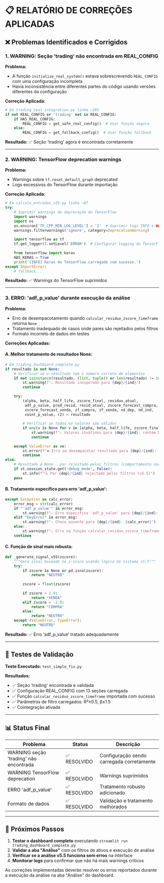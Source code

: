 # 📋 RELATÓRIO DE CORREÇÕES APLICADAS

## ❌ Problemas Identificados e Corrigidos

### 1. **WARNING: Seção 'trading' não encontrada em REAL_CONFIG**

**Problema:** 
- A função `initialize_real_system()` estava sobrescrevendo `REAL_CONFIG` com uma configuração incompleta
- Havia inconsistência entre diferentes partes do código usando versões diferentes da configuração

**Correção Aplicada:**
```python
# Em trading_real_integration.py linha ~285
if not REAL_CONFIG or 'trading' not in REAL_CONFIG:
    if HAS_REAL_CONFIG:
        REAL_CONFIG = get_safe_real_config()  # Usar função segura
    else:
        REAL_CONFIG = get_fallback_config()  # Usar função fallback
```

**Resultado:** ✅ Seção 'trading' agora é encontrada corretamente

---

### 2. **WARNING: TensorFlow deprecation warnings**

**Problema:**
- Warnings sobre `tf.reset_default_graph` deprecated
- Logs excessivos do TensorFlow durante importação

**Correção Aplicada:**
```python
# Em calculo_entradas_v55.py linha ~87
try:
    # Suprimir warnings de deprecação do TensorFlow
    import warnings
    import os
    os.environ['TF_CPP_MIN_LOG_LEVEL'] = '2'  # Suprimir logs INFO e WARNING
    warnings.filterwarnings('ignore', category=DeprecationWarning)
    
    import tensorflow as tf
    tf.get_logger().setLevel('ERROR')  # Configurar logging do TensorFlow
    
    from tensorflow import keras
    HAS_KERAS = True
    print('[INFO] Keras do TensorFlow carregado com sucesso.')
except ImportError:
    # fallback...
```

**Resultado:** ✅ Warnings do TensorFlow suprimidos

---

### 3. **ERRO: 'adf_p_value' durante execução da análise**

**Problema:**
- Erro de desempacotamento quando `calcular_residuo_zscore_timeframe` retorna `None`
- Tratamento inadequado de casos onde pares são rejeitados pelos filtros
- Formato incorreto de dados em testes

**Correções Aplicadas:**

#### A. Melhor tratamento de resultados None:
```python
# Em trading_dashboard_complete.py
if resultado is not None:
    # Verificar se o resultado tem o número correto de elementos
    if not isinstance(resultado, (list, tuple)) or len(resultado) != 16:
        st.warning(f"⚠️ Resultado inesperado para {dep}/{ind}")
        continue
    
    try:
        (alpha, beta, half_life, zscore_final, residuo_atual, 
         adf_p_value, pred_resid, resid_atual, zscore_forecast_compra, 
         zscore_forecast_venda, zf_compra, zf_venda, nd_dep, nd_ind, 
         coint_p_value, r2) = resultado
         
        # Verificar se todos os valores são válidos
        if any(v is None for v in [alpha, beta, half_life, zscore_final, adf_p_value, r2]):
            st.warning(f"⚠️ Valores inválidos para {dep}/{ind}: contém None")
            continue
            
    except ValueError as ve:
        st.error(f"❌ Erro ao desempacotar resultado para {dep}/{ind}: {ve}")
        continue
else:
    # Resultado é None - par rejeitado pelos filtros (comportamento normal)
    if st.session_state.get('debug_mode', False):
        st.info(f"🔍 Par {dep}/{ind} rejeitado pelos filtros (v5.5)")
    pass
```

#### B. Tratamento específico para erro 'adf_p_value':
```python
except Exception as calc_error:
    error_msg = str(calc_error)
    if "'adf_p_value'" in error_msg:
        st.warning(f"⚠️ Erro específico 'adf_p_value' para {dep}/{ind}: Possivelmente resultado None ou formato incorreto")
    elif "KeyError" in error_msg:
        st.warning(f"⚠️ Chave ausente para {dep}/{ind}: {calc_error}")
    else:
        st.warning(f"⚠️ Erro na função calcular_residuo_zscore_timeframe para {dep}/{ind}: {calc_error}")
    continue
```

#### C. Função de sinal mais robusta:
```python
def _generate_signal_v55(zscore):
    """Gera sinal baseado no z-score usando lógica do sistema v5.5"""
    try:
        if zscore is None or pd.isna(zscore):
            return "NEUTRO"
        
        zscore = float(zscore)
        
        if zscore > 2.0:
            return "VENDA"
        elif zscore < -2.0:
            return "COMPRA"
        else:
            return "NEUTRO"
    except (ValueError, TypeError):
        return "NEUTRO"
```

**Resultado:** ✅ Erro 'adf_p_value' tratado adequadamente

---

## 🧪 Testes de Validação

**Teste Executado:** `test_simple_fix.py`

**Resultados:**
- ✅ Seção 'trading' encontrada e validada
- ✅ Configuração REAL_CONFIG com 13 seções carregada
- ✅ Função `calcular_residuo_zscore_timeframe` importada com sucesso
- ✅ Parâmetros de filtro carregados: R²≥0.5, β≤1.5
- ✅ Cointegração ativada

---

## 📊 Status Final

| Problema | Status | Descrição |
|----------|--------|-----------|
| WARNING seção 'trading' não encontrada | ✅ RESOLVIDO | Configuração sendo carregada corretamente |
| WARNING TensorFlow deprecation | ✅ RESOLVIDO | Warnings suprimidos |
| ERRO 'adf_p_value' | ✅ RESOLVIDO | Tratamento robusto adicionado |
| Formato de dados | ✅ RESOLVIDO | Validação e tratamento melhorados |

---

## 🎯 Próximos Passos

1. **Testar o dashboard completo** executando `streamlit run trading_dashboard_complete.py`
2. **Validar a aba "Análise"** com os filtros de ativos e execução de análise
3. **Verificar se a análise v5.5 funciona sem erros** na interface
4. **Monitorar logs** para confirmar que não há mais warnings críticos

As correções implementadas deverão resolver os erros reportados durante a execução da análise na aba "Análise" do dashboard.
